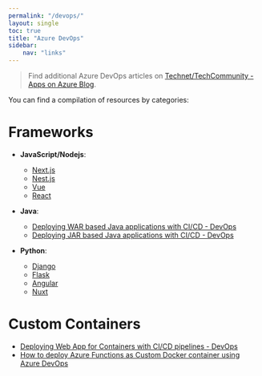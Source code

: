 ```yaml
---
permalink: "/devops/"
layout: single
toc: true
title: "Azure DevOps"
sidebar: 
    nav: "links"
---
```


> Find additional Azure DevOps articles on [Technet/TechCommunity - Apps on Azure Blog](https://techcommunity.microsoft.com/t5/apps-on-azure-blog/bg-p/AppsonAzureBlog/label-name/DevOps).

You can find a compilation of resources by categories:

# Frameworks
- **JavaScript/Nodejs**:
    - [Next.js](https://azureossd.github.io/2022/02/11/Nest-Deployment-on-App-Service-Linux/index.html#azure-devops)
    - [Nest.js](https://azureossd.github.io/2022/11/29/NestJS-deployment-on-App-Service-Windows/index.html#azure-devops)
    - [Vue](https://azureossd.github.io/2022/02/11/Vue-Deployment-on-App-Service-Linux/index.html#azure-devops)
    - [React](https://azureossd.github.io/2022/02/07/React-Deployment-on-App-Service-Linux/index.html#azure-devops)

- **Java**:
    - [Deploying WAR based Java applications with CI/CD - DevOps](https://azureossd.github.io/2022/12/22/Deploying-WAR-based-Java-applications-with-CICD-on-App-Service-Linux/index.html#devops)
    - [Deploying JAR based Java applications with CI/CD - DevOps](https://azureossd.github.io/2022/12/09/Deploying-JAR-based-Java-applications-with-CICD-on-App-Service-Linux/index.html)
    
- **Python**:
    - [Django](https://azureossd.github.io/2022/02/20/Django-Deployment-on-App-Service-Linux/index.html#azure-devops)
    - [Flask](https://azureossd.github.io/2022/02/17/Flask-Deployment-on-App-Service-Linux/index.html#azure-devops)
    - [Angular](https://azureossd.github.io/2022/01/29/Angular-Deployment-on-App-Service-Linux/index.html#azure-devops)
    - [Nuxt](https://azureossd.github.io/2022/01/28/Nuxtjs-Deployment-with-Azure-DevOps-Pipelines/index.html)

# Custom Containers
- [Deploying Web App for Containers with CI/CD pipelines - DevOps](https://azureossd.github.io/2023/02/06/Deploying-Web-App-for-Containers-with-CI-CD-pipelines/index.html#azure-devops-pipelines)
- [How to deploy Azure Functions as Custom Docker container using Azure DevOps](https://azureossd.github.io/2023/03/20/how-to-deploy-azure-functions-as-custom-container-using-azure-devops/index.html)